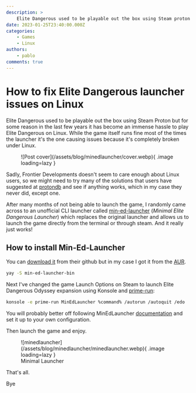 ```yaml
---
description: >
    Elite Dangerous used to be playable out the box using Steam proton but now it isn't"
date: 2023-01-25T23:40:00.000Z
categories:
    - Games
    - Linux
authors:
    - pablo
comments: true
---
```


# How to fix Elite Dangerous launcher issues on Linux

Elite Dangerous used to be playable out the box using Steam Proton but for some reason in the last few years it has become an immense hassle to play Elite Dangerous on Linux. While the game itself runs fine most of the times the launcher it's the one causing issues because it's completely broken under Linux.

<!-- more -->

<figure markdown>
  ![Post cover](/assets/blog/minedlauncher/cover.webp){  .image loading=lazy }
</figure>

Sadly, Frontier Developments doesn't seem to care enough about Linux users, so we might need to try many of the solutions that users have suggested at [protondb](https://www.protondb.com/app/359320) and see if anything works, which in my case they never did, except one.

After many months of not being able to launch the game, I randomly came across to an unofficial CLI launcher called [min-ed-launcher](https://github.com/rfvgyhn/min-ed-launcher/) (_Minimal Elite Dangerous Launcher_) which replaces the original launcher and allows us to launch the game directly from the terminal or through steam. And it really just works!

## How to install Min-Ed-Launcher

You can [download it](https://github.com/rfvgyhn/min-ed-launcher/releases/latest) from their github but in my case I got it from the [AUR](https://aur.archlinux.org/packages?O=0&K=min-ed-launcher).

```sh
yay -S min-ed-launcher-bin
```

Next I've changed the game Launch Options on Steam to launch Elite Dangerous Odyssey expansion using Konsole and [prime-run](https://wiki.archlinux.org/title/PRIME):

```sh
konsole -e prime-run MinEdLauncher %command% /autorun /autoquit /edo
```

You will probably better off following MinEdLauncher [documentation](https://github.com/rfvgyhn/min-ed-launcher#readme) and set it up to your own configuration.

Then launch the game and enjoy.

<figure markdown>
  ![minedlauncher](/assets/blog/minedlauncher/minedlauncher.webp){ .image loading=lazy }
  <figcaption>Minimal Launcher</figcaption>
</figure>

That's all.

Bye
